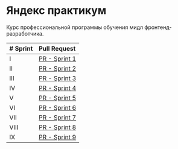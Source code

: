 
# Яндекс практикум

Курс профессиональной программы обучения мидл фронтенд-разработчика. 

|  # Sprint   | Pull Request     |
| :-------- | :------- |
| I | [PR - Sprint 1]() | 
| II | [PR - Sprint 2]() | 
| III | [PR - Sprint 3]() | 
| IV | [PR - Sprint 4]() | 
| V | [PR - Sprint 5]() | 
| VI | [PR - Sprint 6]() | 
| VII | [PR - Sprint 7]() | 
| VIII | [PR - Sprint 8]() | 
| IX | [PR - Sprint 9]() | 
